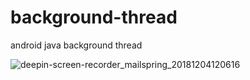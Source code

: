 # background-thread
android java background thread

![deepin-screen-recorder_mailspring_20181204120616](https://user-images.githubusercontent.com/32485694/49420295-53b43a00-f7bd-11e8-9426-c7df8e45f305.gif)
